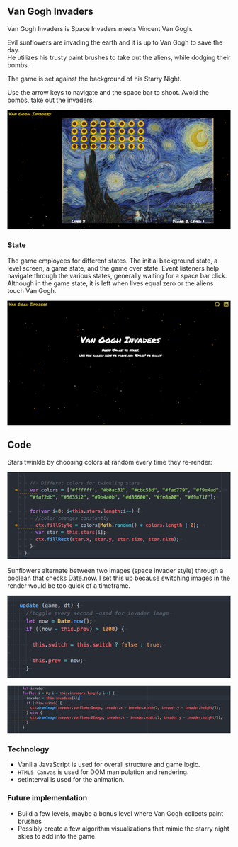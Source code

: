 ## Van Gogh Invaders

Van Gogh Invaders is Space Invaders meets Vincent Van Gogh.  

Evil sunflowers are invading the earth and it is up to Van Gogh to save the day.  
He utilizes his trusty paint brushes to take out the aliens, while dodging their bombs.  

The game is set against the background of his Starry Night.  

Use the arrow keys to navigate and the space bar to shoot.  Avoid the bombs, take out the invaders.  

![game](assets/game.png)

### State  

The game employees for different states.  The initial background state,
a level screen, a game state, and the game over state.  Event listeners help
navigate through the various states, generally waiting for a space bar click.  
Although in the game state, it is left when lives equal zero or the aliens touch
Van Gogh.  

![start](assets/start.png)


## Code

Stars twinkle by choosing colors at random every time they re-render:

![code1](assets/code1.png)

Sunflowers alternate between two images (space invader style) through a boolean that checks Date.now.
I set this up because switching images in the render would be too quick of a timeframe.   

![code2](assets/code2.png)

![code3](assets/code3.png)


### Technology

- Vanilla JavaScript is used for overall structure and game logic.
- `HTML5 Canvas` is used for DOM manipulation and rendering.
- setInterval is used for the animation.


### Future implementation

- Build a few levels, maybe a bonus level where Van Gogh collects paint brushes
- Possibly create a few algorithm visualizations that mimic the starry night skies to add into the game.  
